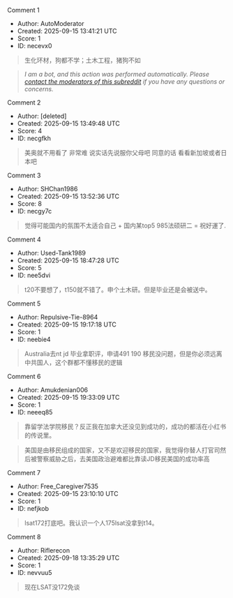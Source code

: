Comment 1

- Author: AutoModerator
- Created: 2025-09-15 13:41:21 UTC
- Score: 1
- ID: necevx0

> 生化环材，狗都不学；土木工程，猪狗不如

> *I am a bot, and this action was performed automatically. Please [contact the moderators of this subreddit](/message/compose/?to=/r/iwanttorun) if you have any questions or concerns.*

Comment 2

- Author: [deleted]
- Created: 2025-09-15 13:49:48 UTC
- Score: 4
- ID: necgfkh

> 美奥就不用看了 非常难 说实话先说服你父母吧 同意的话 看看新加坡或者日本吧

Comment 3

- Author: SHChan1986
- Created: 2025-09-15 13:52:36 UTC
- Score: 8
- ID: necgy7c

> 觉得可能国内的氛围不太适合自己 + 国内某top5 985法硕研二 = 祝好運了.

Comment 4

- Author: Used-Tank1989
- Created: 2025-09-15 18:47:28 UTC
- Score: 5
- ID: nee5dvi

> t20不要想了，t150就不错了。申个土木研。但是毕业还是会被送中。

Comment 5

- Author: Repulsive-Tie-8964
- Created: 2025-09-15 19:17:18 UTC
- Score: 1
- ID: neebie4

> Australia去nt jd 毕业拿职评，申请491 190 移民没问题，但是你必须远离中共国人，这个群都不懂移民的逻辑

Comment 6

- Author: Amukdenian006
- Created: 2025-09-15 19:33:09 UTC
- Score: 1
- ID: neeeq85

> 靠留学法学院移民？反正我在加拿大还没见到成功的，成功的都活在小红书的传说里。

> 美国是由移民组成的国家，又不是欢迎移民的国家，我觉得你替人打官司然后被警察威胁之后，去美国政治避难都比靠读JD移民美国的成功率高

Comment 7

- Author: Free_Caregiver7535
- Created: 2025-09-15 23:10:10 UTC
- Score: 1
- ID: nefjkob

> lsat172打底吧。我认识一个人175lsat没拿到t14。

Comment 8

- Author: Riflerecon
- Created: 2025-09-18 13:35:29 UTC
- Score: 1
- ID: nevvuu5

> 现在LSAT没172免谈
